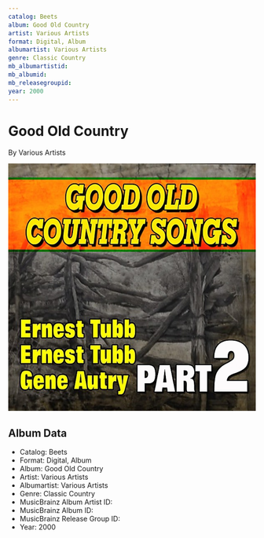 ```yaml
---
catalog: Beets
album: Good Old Country
artist: Various Artists
format: Digital, Album
albumartist: Various Artists
genre: Classic Country
mb_albumartistid: 
mb_albumid: 
mb_releasegroupid: 
year: 2000
---
```


# Good Old Country

By Various Artists

![](../../assets/beetscovers/Various_Artists-Good_Old_Country.jpg)

## Album Data

- Catalog: Beets
- Format: Digital, Album
- Album: Good Old Country
- Artist: Various Artists
- Albumartist: Various Artists
- Genre: Classic Country
- MusicBrainz Album Artist ID: 
- MusicBrainz Album ID: 
- MusicBrainz Release Group ID: 
- Year: 2000

